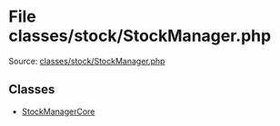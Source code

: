 File classes/stock/StockManager.php
=========

Source: [classes/stock/StockManager.php](https://github.com/PrestaShop/PrestaShop/blob/1.5.6.0/classes/stock/StockManager.php)


Classes
-------

* [StockManagerCore](class.StockManagerCore.md)

